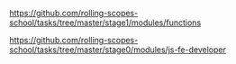 https://github.com/rolling-scopes-school/tasks/tree/master/stage1/modules/functions

https://github.com/rolling-scopes-school/tasks/tree/master/stage0/modules/js-fe-developer